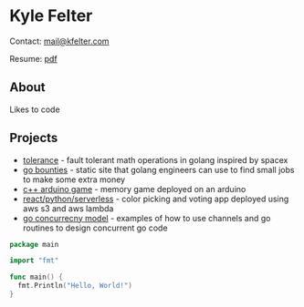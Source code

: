 # Kyle Felter

Contact: mail@kfelter.com

Resume: [pdf](/resume.pdf)

## About
Likes to code

## Projects
* [tolerance](https://github.com/felts94/tolerance) - fault tolerant math operations in golang inspired by spacex
* [go bounties](https://gobounties.dev) - static site that golang engineers can use to find small jobs to make some extra money
* [c++ arduino game](https://github.com/felts94/ard-memory-game) - memory game deployed on an arduino
* [react/python/serverless](https://github.com/felts94/CoreColor) - color picking and voting app deployed using aws s3 and aws lambda
* [go concurrecny model](https://github.com/felts94/go_concurrency_example) - examples of how to use channels and go routines to design concurrent go code


```go
package main

import "fmt"

func main() {
  fmt.Println("Hello, World!")
}
```
